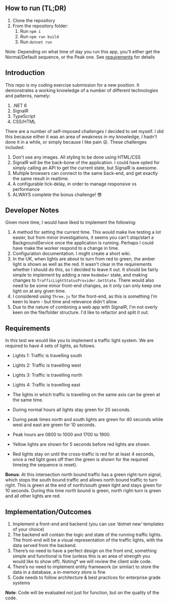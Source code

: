 ## How to run (TL;DR)

1. Clone the repository
2. From the repository folder:
   1. Run `npm i`
   2. Run `npm run build`
   3. Run `dotnet run`

Note: Depending on what time of day you run this app, you'll either get the Normal/Default sequence, or the Peak one. See [requirements](#requirements) for details

## Introduction

This repo is my coding exercise submission for a new position. It demonstrates a working knowledge of a number of different technologies and patterns, namely:

1. .NET 6
2. SignalR
3. TypeScript
4. CSS/HTML

There are a number of self-imposed challenges I decided to set myself. I did this because either it was an area of weakness in my knowledge, I hadn't done it in a while, or simply because I like pain 😜. These challenges included:
1. Don't use any images. All styling to be done using HTML/CSS
2. SignalR will be the back-bone of the application. I could have opted for simply calling an API to get the current state, but SignalR is awesome.
3. Multiple browsers can connect to the same back-end, and get exactly the same result in realtime.
4. A configurable tick-delay, in order to manage responsive vs performance
5. ALWAYS complete the bonus challenge! 😎

## Developer Notes

Given more time, I would have liked to implement the following:

1. A method for setting the current time. This would make live testing a lot easier, but from minor investigations, it seems you can't stop/start a BackgroundService once the application is running. Perhaps I could have make the worker respond to a change in time.
2. Configuration documentation. I might create a short wiki.
3. In the UK, when lights are about to turn from red to green, the amber light is shown as well as the red. It wasn't clear in the requirements whether I should do this, so I decided to leave it out. It should be fairly simple to implement by adding a new `RedAmber` state, and making changes to `TrafficLightStatusProvider.GetState`. There would also need to be some minor front-end changes, as it only can only keep one light on at any given time.
4. I considered using `Three.js` for the front-end, as this is something I'm keen to learn - but time and relevance didn't allow.
5. Due to the nature of combining a web app with SignalR, I'm not overly keen on the file/folder structure. I'd like to refactor and split it out.

## Requirements
In this test we would like you to implement a traffic light system. We are required to have 4 sets of lights, as follows. 

- Lights 1: Traffic is travelling south 
- Lights 2: Traffic is travelling west 
- Lights 3: Traffic is travelling north
- Lights 4: Traffic is travelling east

- The lights in which traffic is travelling on the same axis can be green at the same time. 
- During normal hours all lights stay green for 20 seconds.
- During peak times north and south lights are green for 40 seconds while west and east are green for 10 seconds. 
- Peak hours are 0800 to 1000 and 1700 to 1900. 
- Yellow lights are shown for 5 seconds before red lights are shown. 
- Red lights stay on until the cross-traffic is red for at least 4 seconds, once a red light goes off then the green is shown for the required time(eg the sequence is reset). 

**Bonus**: At this intersection north bound traffic has a green right-turn signal, which stops the south bound traffic and allows north bound traffic to turn right. This is green at the end of north/south green light and stays green for 10 seconds. During this time north bound is green, north right-turn is green and all other lights are red. 

## Implementation/Outcomes
1. Implement a front-end and backend (you can use ‘dotnet new’ templates of your choice)
2. The backend will contain the logic and state of the running traffic lights. The front-end will be a visual representation of the traffic lights, with the data served from the backend. 
3. There’s no need to have a perfect design on the front end, something simple and functional is fine (unless this is an area of strength you would like to show off). Noting* we will review the client side code.
4. There’s no need to implement entity framework (or similar) to store the data in a database, a in-memory store is fine
5. Code needs to follow architecture & best practices for enterprise grade systems

**Note**: Code will be evaluated not just for function, but on the quality of the code.
